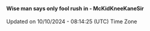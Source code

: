 #### Wise man says only fool rush in - McKidKneeKaneSir
Updated on 10/10/2024 - 08:14:25 (UTC) Time Zone
